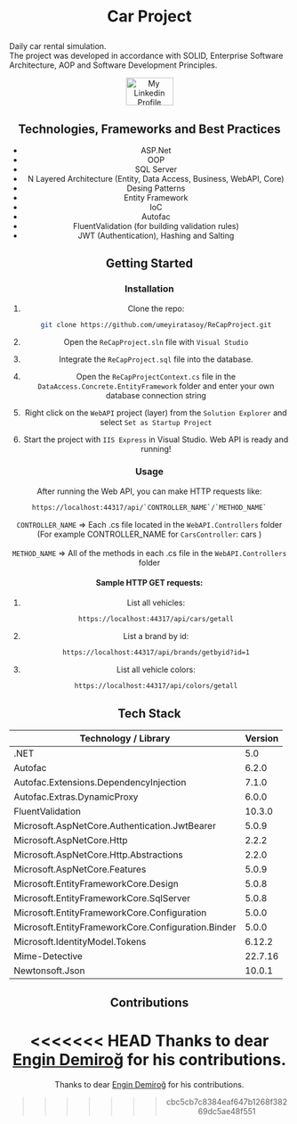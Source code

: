 # <p align="center">Car Project</p>
Daily car rental simulation. </br>
The project was developed in accordance with SOLID, Enterprise Software Architecture, AOP and Software Development Principles.

<div align="center">
   <a href = "https://www.linkedin.com/in/umeyir-atasoy/"><img  src = "https://marka-logo.com/wp-content/uploads/2020/04/Linkedin-Logo.png" width = "85" height = "50" alt = "My Linkedin Profile"/></a>
<div>



## Technologies, Frameworks and Best Practices

  * ASP.Net 
  * OOP
  * SQL Server
  * N Layered Architecture (Entity, Data Access, Business, WebAPI, Core)
  * Desing Patterns
  * Entity Framework 
  * IoC
  * Autofac
  * FluentValidation (for building validation rules)
  * JWT (Authentication), Hashing and Salting

## Getting Started

### Installation

1. Clone the repo:

   ```sh
   git clone https://github.com/umeyiratasoy/ReCapProject.git
   ```
2. Open the `ReCapProject.sln` file with `Visual Studio`
3. Integrate the `ReCapProject.sql` file into the database.
4. Open the `ReCapProjectContext.cs` file in the `DataAccess.Concrete.EntityFramework` folder and enter your own database connection string

   
5. Right click on the `WebAPI` project (layer) from the `Solution Explorer` and select `Set as Startup Project` 
6. Start the project with `IIS Express` in Visual Studio. Web API is ready and running!

### Usage
 
After running the Web API, you can make HTTP requests like:
   
   ```sh
   https://localhost:44317/api/`CONTROLLER_NAME`/`METHOD_NAME`
   ```
 
   `CONTROLLER_NAME` => Each .cs file located in the `WebAPI.Controllers` folder (For example CONTROLLER_NAME for `CarsController`: cars )
   <br><br>
   `METHOD_NAME` => All of the methods in each .cs file in the `WebAPI.Controllers` folder
 
#### Sample HTTP GET requests:

1. List all vehicles:
   ```sh
   https://localhost:44317/api/cars/getall
   ```
2. List a brand by id:
   ```sh
   https://localhost:44317/api/brands/getbyid?id=1
   ```
3. List all vehicle colors:
   ```sh
   https://localhost:44317/api/colors/getall
   ```

## Tech Stack
| Technology / Library | Version |
| ------------- | ------------- |
| .NET | 5.0 |
| Autofac | 6.2.0 |
| Autofac.Extensions.DependencyInjection | 7.1.0 |
| Autofac.Extras.DynamicProxy | 6.0.0 |
| FluentValidation | 10.3.0 |
| Microsoft.AspNetCore.Authentication.JwtBearer | 5.0.9 |
| Microsoft.AspNetCore.Http | 2.2.2 |
| Microsoft.AspNetCore.Http.Abstractions | 2.2.0 |
| Microsoft.AspNetCore.Features | 5.0.9 |
| Microsoft.EntityFrameworkCore.Design | 5.0.8 |
| Microsoft.EntityFrameworkCore.SqlServer | 5.0.8 |
| Microsoft.EntityFrameworkCore.Configuration | 5.0.0 |
| Microsoft.EntityFrameworkCore.Configuration.Binder | 5.0.0 |
| Microsoft.IdentityModel.Tokens | 6.12.2 |
| Mime-Detective | 22.7.16 |
| Newtonsoft.Json | 10.0.1 |

## Contributions

<<<<<<< HEAD
Thanks to dear [Engin Demiroğ](https://github.com/engindemirog) for his contributions.
=======
Thanks to dear [Engin Demiroğ](https://github.com/engindemirog) for his contributions.
>>>>>>> cbc5cb7c8384eaf647b1268f38269dc5ae48f551

